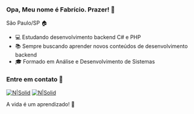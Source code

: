 ### Opa, Meu nome é Fabrício. Prazer! 👋

São Paulo/SP 🏠

- 💻 Estudando desenvolvimento backend C# e PHP
- 📚 Sempre buscando aprender novos conteúdos de desenvolvimento backend
- 🎓 Formado em Análise e Desenvolvimento de Sistemas

### Entre em contato 📇

[![N|Solid](https://img.shields.io/badge/linkedin-%230077B5.svg?&style=for-the-badge&logo=linkedin&logoColor=white)](https://www.linkedin.com/in/fabricio-pereira-6282251a6/)         [![N|Solid](https://img.shields.io/badge/Gmail-D14836?style=for-the-badge&logo=gmail&logoColor=white)](mailto:fabriciopereiradev@gmail.com)   

A vida é um aprendizado! 👊
